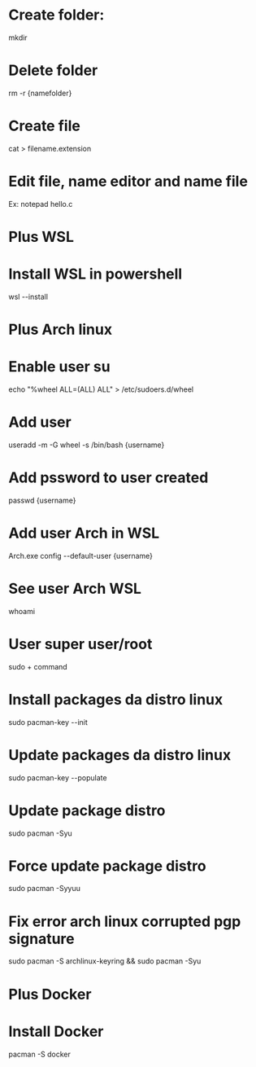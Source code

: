 # Create folder:
mkdir

# Delete folder
rm -r {namefolder} 

# Create file
cat > filename.extension

# Edit file, name editor and name file
Ex: notepad hello.c

# Plus WSL

# Install WSL in powershell
wsl --install

# Plus Arch linux

# Enable user su 
echo "%wheel ALL=(ALL) ALL" > /etc/sudoers.d/wheel

# Add user
useradd -m -G wheel -s /bin/bash {username}

# Add pssword to user created
passwd {username}

# Add user Arch in WSL
Arch.exe config --default-user {username}

# See user Arch WSL
whoami

# User super user/root
sudo + command

# Install packages da distro linux
sudo pacman-key --init

# Update packages da distro linux
sudo pacman-key --populate

# Update package distro
sudo pacman -Syu

# Force update package distro
sudo pacman -Syyuu

# Fix error arch linux corrupted pgp signature
sudo pacman -S archlinux-keyring && sudo pacman -Syu

# Plus Docker

# Install Docker
pacman -S docker